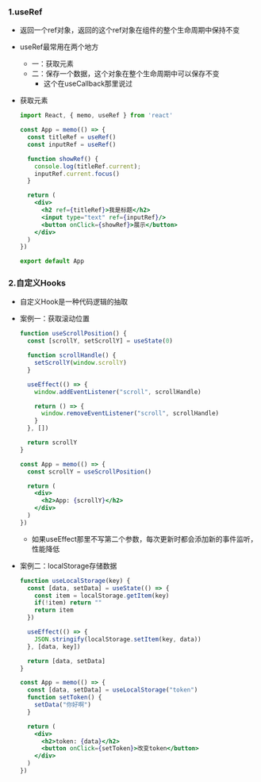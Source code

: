 ### 1.useRef

- 返回一个ref对象，返回的这个ref对象在组件的整个生命周期中保持不变

- useRef最常用在两个地方

  - 一：获取元素
  - 二：保存一个数据，这个对象在整个生命周期中可以保存不变
    - 这个在useCallback那里说过

- 获取元素

  ```jsx
  import React, { memo, useRef } from 'react'
  
  const App = memo(() => {
    const titleRef = useRef()
    const inputRef = useRef()
  
    function showRef() {
      console.log(titleRef.current);
      inputRef.current.focus()
    }
  
    return (
      <div>
        <h2 ref={titleRef}>我是标题</h2>
        <input type="text" ref={inputRef}/>
        <button onClick={showRef}>展示</button>
      </div>
    )
  })
  
  export default App
  ```

### 2.自定义Hooks

- 自定义Hook是一种代码逻辑的抽取

- 案例一：获取滚动位置

  ```jsx
  function useScrollPosition() {
    const [scrollY, setScrollY] = useState(0)
  
    function scrollHandle() {
      setScrollY(window.scrollY)
    }
  
    useEffect(() => {
      window.addEventListener("scroll", scrollHandle)
  
      return () => {
        window.removeEventListener("scroll", scrollHandle)
      }
    }, [])
  
    return scrollY
  }
  
  const App = memo(() => {
    const scrollY = useScrollPosition()
  
    return (
      <div>
        <h2>App: {scrollY}</h2>
      </div>
    )
  })
  ```

  - 如果useEffect那里不写第二个参数，每次更新时都会添加新的事件监听，性能降低

- 案例二：localStorage存储数据

  ```jsx
  function useLocalStorage(key) {
    const [data, setData] = useState(() => {
      const item = localStorage.getItem(key)
      if(!item) return ""
      return item
    })
  
    useEffect(() => {
      JSON.stringify(localStorage.setItem(key, data))
    }, [data, key])
  
    return [data, setData]
  }
  
  const App = memo(() => {
    const [data, setData] = useLocalStorage("token")
    function setToken() {
      setData("你好啊")
    }
  
    return (
      <div>
        <h2>token: {data}</h2>
        <button onClick={setToken}>改变token</button>
      </div>
    )
  })
  ```

  